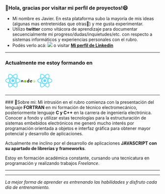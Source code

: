 ### 👋Hola, gracias por visitar mi perfil de proyectos!😄

- Mi nombre es Javier. En esta plataforma subo la mayoría de mis ideas (algunas mas entretenidas que otras🤔) y me gusta experimentar.
- Utilizo <b>twitter</b> como vitácora de aprendizaje para documentar secuencialmente mi progreso/dudas/inquietudes/etc. con respecto a sistemas informáticos y experiencias personales con el rubro.
- Podés verlo acá: <a href="https://twitter.com/juniorhuebra"><img src="https://img.shields.io/twitter/follow/juniorhuebra?color=blue&label=%20twitter&logo=twitter&style=for-the-badge"></img></a> o  visitar  <a href="https://www.linkedin.com/in/javieremanuelhuebra/"><b>Mi perfil de Linkedin</b></a>
<hr>
<div>
<h3>Actualmente me estoy formando en<h3> <img src="https://github.com/devicons/devicon/blob/master/icons/react/react-original.svg" width="50px" height="50px"></img><img src="https://github.com/devicons/devicon/blob/master/icons/nodejs/nodejs-original-wordmark.svg" width="50px" height="50px"></img>
 <img src="https://github.com/devicons/devicon/blob/master/icons/react/react-original.svg" width="50px" height="50px"></img>
</div>
<hr>
### 🌱Sobre mi:
Mi intrusión en el rubro comienza con la presentación del lenguaje <b>FORTRAN</b> en mi formación de técnico electromecánico, posteriormente lenguaje <b>C y C++</b> en la carrera de ingeniería electrónica. Conocer a fondo y utilizar estas tecnologías para la estructuración de sistemas embebidos electrónicos me generó mucho interés por programación orientada a objetos e interfaz gráfica para obtener mayor potencial y desarrollo de aplicaciones.

Actualmente me inclino por el desarrollo de aplicaciones <b>JAVASCRIPT con su apartado de librerías y frameworks</b>.

Estoy en formación académica constante, cursando una tecnicatura en programación y realizando trabajos <i>Freelance</i>.
<hr>

<hr>
<i>La mejor forma de aprender es entrenando las habilidades y disfruto cada día de entrenamiento.</i>

<!--
**javierhuebra/javierhuebra** is a ✨ _special_ ✨ repository because its `README.md` (this file) appears on your GitHub profile.

Here are some ideas to get you started:

- 🔭 I’m currently working on ...
- 🌱 I’m currently learning ...
- 👯 I’m looking to collaborate on ...
- 🤔 I’m looking for help with ...
- 💬 Ask me about ...
- 📫 How to reach me: ...
- 😄 Pronouns: ...
- ⚡ Fun fact: ...
-->
